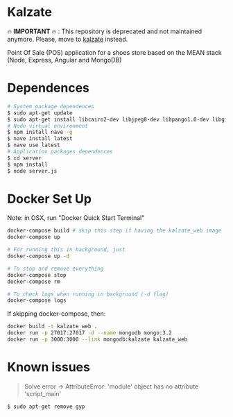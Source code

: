 Kalzate
=======

:fire: **IMPORTANT** :fire: : This repository is deprecated and not maintained anymore. Please, move to [kalzate](https://github.com/yourshoes/kalzate) instead.

Point Of Sale (POS) application for a shoes store based on the MEAN stack (Node, Express, Angular and MongoDB)

# Dependences

```bash
# System package dependences
$ sudo apt-get update
$ sudo apt-get install libcairo2-dev libjpeg8-dev libpango1.0-dev libgif-dev build-essential g++ redis-server mongodb-org
# Node virtual environment
$ npm install nave -g
$ nave install latest
$ nave use latest
# Application packages dependences
$ cd server
$ npm install
$ node server.js
```

# Docker Set Up

Note: in OSX, run "Docker Quick Start Terminal"

```bash
docker-compose build # skip this step if having the kalzate_web image
docker-compose up

# For running this in background, just
docker-compose up -d

# To stop and remove everything
docker-compose stop
docker-compose rm

# To check logs when running in background (-d flag)
docker-compose logs
```

If skipping docker-compose, then:

```bash
docker build -t kalzate_web .
docker run -p 27017:27017 -d --name mongodb mongo:3.2
docker run -p 3000:3000 --link mongodb:kalzate kalzate_web
```


# Known issues

> Solve error -> AttributeError: 'module' object has no attribute 'script_main'

```bash
$ sudo apt-get remove gyp
```

